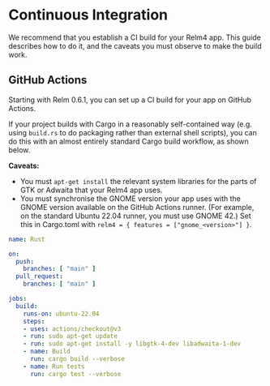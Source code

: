 # Continuous Integration

We recommend that you establish a CI build for your Relm4 app. This guide describes how to do it, and the caveats you must observe to make the build work.

## GitHub Actions

Starting with Relm 0.6.1, you can set up a CI build for your app on GitHub Actions.

If your project builds with Cargo in a reasonably self-contained way (e.g. using `build.rs` to do packaging rather than external shell scripts), you can do this with an almost entirely standard Cargo build workflow, as shown below.

**Caveats:**

- You must `apt-get install` the relevant system libraries for the parts of GTK or Adwaita that your Relm4 app uses.
- You must synchronise the GNOME version your app uses with the GNOME version available on the GitHub Actions runner. (For example, on the standard Ubuntu 22.04 runner, you must use GNOME 42.) Set this in Cargo.toml with `relm4 = { features = ["gnome_<version>"] }`.

```yaml
name: Rust

on:
  push:
    branches: [ "main" ]
  pull_request:
    branches: [ "main" ]

jobs:
  build:
    runs-on: ubuntu-22.04
    steps:
    - uses: actions/checkout@v3
    - run: sudo apt-get update
    - run: sudo apt-get install -y libgtk-4-dev libadwaita-1-dev
    - name: Build
      run: cargo build --verbose
    - name: Run tests
      run: cargo test --verbose
```